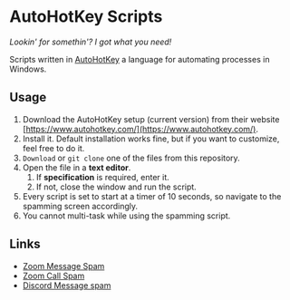 # AutoHotKey Scripts

*Lookin' for somethin'? I got what you need!*

Scripts written in [AutoHotKey](https://www.autohotkey.com/) a language for automating processes in Windows. 

## Usage

1. Download the AutoHotKey setup (current version) from their website [https://www.autohotkey.com/](https://www.autohotkey.com/). 
2. Install it. Default installation works fine, but if you want to customize, feel free to do it.
3. `Download` or `git clone` one of the files from this repository.
4. Open the file in a **text editor**.
   1. If **specification**  is required, enter it.
   2. If not, close the window and run the script.
5. Every script is set to start at a timer of 10 seconds, so navigate to the spamming screen accordingly. 
6. You cannot multi-task while using the spamming script.

## Links

- [Zoom Message Spam](https://github.com/syswraith/spam-ahk-scripts/blob/1e22ad0ca673452589bce3e547c28b86a2f3b1c0/message_spam_zoom.ahk)
- [Zoom Call Spam](https://github.com/syswraith/spam-ahk-scripts/blob/1e22ad0ca673452589bce3e547c28b86a2f3b1c0/call_spam_zoom.ahk)
- [Discord Message spam](https://github.com/syswraith/spam-ahk-scripts/blob/ccfec77656b9788e41d74d725d06c90410799fbd/message_spam_discord.ahk)
